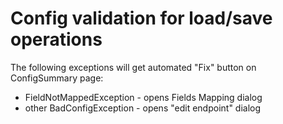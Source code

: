 # Config validation for load/save operations

The following exceptions will get automated "Fix" button on ConfigSummary page:

* FieldNotMappedException - opens Fields Mapping dialog
* other BadConfigException - opens "edit endpoint" dialog
 